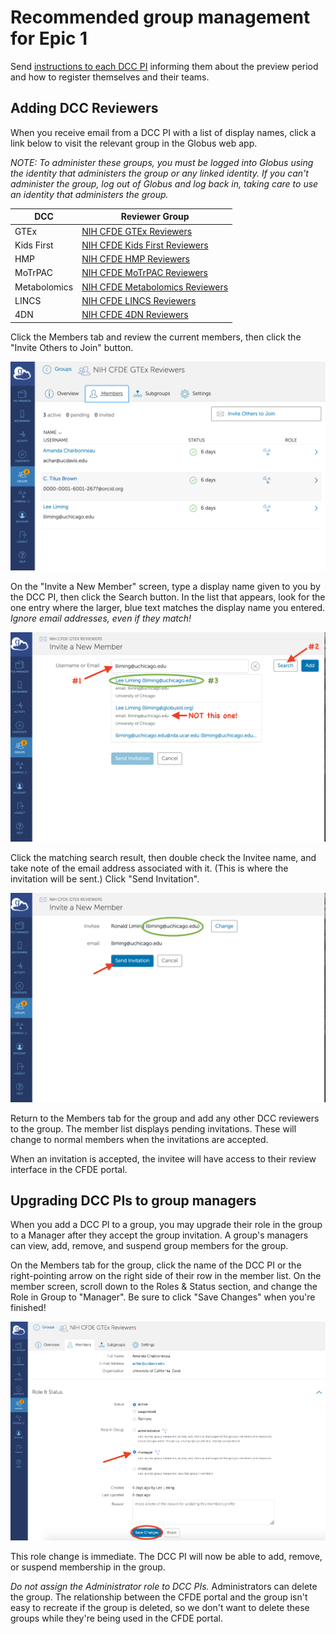 # Recommended group management for Epic 1

Send [instructions to each DCC PI](dcc-instructions.md) informing them about the preview period and how to register themselves and their teams.

## Adding DCC Reviewers

When you receive email from a DCC PI with a list of display names, click a link below to visit the relevant group in the Globus web app.

_NOTE: To administer these groups, you must be logged into Globus using the identity that administers the group or any linked identity. If you can't administer the group, log out of Globus and log back in, taking care to use an identity that administers the group._

| DCC | Reviewer Group |
|-----|----------------|
| GTEx | [NIH CFDE GTEx Reviewers](https://app.globus.org/groups/7977181e-f82f-11ea-b43a-0efde36f5027/about) |
| Kids First | [NIH CFDE Kids First Reviewers](https://app.globus.org/groups/1863c500-f831-11ea-b43d-0efde36f5027/about) |
| HMP | [NIH CFDE HMP Reviewers](https://app.globus.org/groups/4e335e29-f831-11ea-b43e-0efde36f5027/about) |
| MoTrPAC | [NIH CFDE MoTrPAC Reviewers](https://app.globus.org/groups/8a32410e-f831-11ea-880f-0ac4e6b272c3/about) |
| Metabolomics | [NIH CFDE Metabolomics Reviewers](https://app.globus.org/groups/f423d7d8-f831-11ea-a93a-0a738d2d09bf/about) |
| LINCS | [NIH CFDE LINCS Reviewers](https://app.globus.org/groups/2b14318d-f832-11ea-880f-0ac4e6b272c3/about) |
| 4DN | [NIH CFDE 4DN Reviewers](https://app.globus.org/groups/642533ba-f832-11ea-880f-0ac4e6b272c3/about) |

Click the Members tab and review the current members, then click the "Invite Others to Join" button.

![Group membership tab](member-tab.png)

On the "Invite a New Member" screen, type a display name given to you by the DCC PI, then click the Search button. In the list that appears, look for the one entry where the larger, blue text matches the display name you entered. _Ignore email addresses, even if they match!_

![Searching for a display name](member-search.png)

Click the matching search result, then double check the Invitee name, and take note of the email address associated with it. (This is where the invitation will be sent.) Click "Send Invitation".

![Check the display name](invite.png)

Return to the Members tab for the group and add any other DCC reviewers to the group. The member list displays pending invitations. These will change to normal members when the invitations are accepted.

When an invitation is accepted, the invitee will have access to their review interface in the CFDE portal.

## Upgrading DCC PIs to group managers

When you add a DCC PI to a group, you may upgrade their role in the group to a Manager after they accept the group invitation. A group's managers can view, add, remove, and suspend group members for the group.

On the Members tab for the group, click the name of the DCC PI or the right-pointing arrow on the right side of their row in the member list. On the member screen, scroll down to the Roles & Status section, and change the Role in Group to "Manager". Be sure to click "Save Changes" when you're finished!

![Upgrade to group Manager](member-role.png)

This role change is immediate. The DCC PI will now be able to add, remove, or suspend membership in the group.

_Do not assign the Administrator role to DCC PIs._ Administrators can delete the group. The relationship between the CFDE portal and the group isn't easy to recreate if the group is deleted, so we don't want to delete these groups while they're being used in the CFDE portal.
